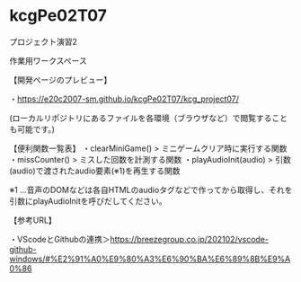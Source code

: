# kcgPe02T07
プロジェクト演習2

作業用ワークスペース

【開発ページのプレビュー】

・https://e20c2007-sm.github.io/kcgPe02T07/kcg_project07/

(ローカルリポジトリにあるファイルを各環境（ブラウザなど）で閲覧することも可能です。)


【便利関数一覧表】
・clearMiniGame() > ミニゲームクリア時に実行する関数
・missCounter() > ミスした回数を計測する関数
・playAudioInit(audio) > 引数(audio)で渡されたaudio要素(※1)を再生する関数

※1 …音声のDOMなどは各自HTMLのaudioタグなどで作ってから取得し、それを引数にplayAudioInitを呼びだしてください。


【参考URL】

・VScodeとGithubの連携＞https://breezegroup.co.jp/202102/vscode-github-windows/#%E2%91%A0%E9%80%A3%E6%90%BA%E6%89%8B%E9%A0%86
